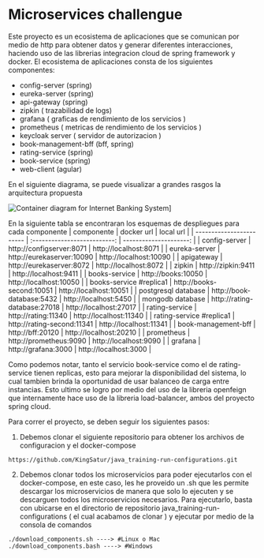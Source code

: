 # Microservices challengue

Este proyecto es un ecosistema de aplicaciones que se comunican por medio de http para obtener datos y generar diferentes interacciones, haciendo uso de las librerias integracion cloud de spring framework y docker. El ecosistema de aplicaciones consta de los siguientes componentes:

- config-server (spring)
- eureka-server (spring)
- api-gateway (spring)
- zipkin ( trazabilidad de logs)
- grafana ( graficas de rendimiento de los servicios )
- prometheus ( metricas de rendimiento de los servicios )
- keycloak server ( servidor de autorizacion )
- book-management-bff (bff, spring)
- rating-service (spring)
- book-service (spring)
- web-client (agular)

En el siguiente diagrama, se puede visualizar a grandes rasgos la arquitectura propuesta

![Container diagram for Internet Banking System](https://www.plantuml.com/plantuml/svg/jLLTRzis57tFh-2CFRJ070zPzp9WGDtOoO9ysF17ZEx5k9Ak9DOKgPAKZUJNxr9KLDfHMtlhdiIFUyyvz_2IUcyiQ5iLukmdBcDH9SXORcrf_XWCDEpECsxpAgeCwbX9YzAUnweOb0AaI-eRcmWU3IxVzQTkQNb_DoZ0MDIqjBwa3E0IzNbP4oIOqepTN4uUbhEx8sXiLKAYV_j2nsctdr94tvIQMpI3xSNvk_DVM-pH-D71ptyCU5DAWbktPrwnNFmlD1SjpzNaOJ5SZUUJ-_4FPQhNO8T65TZ__UNaWxe68BDAWFva_D5rH9JAs4oZ-IpMEwMJ0lJcgx65afbAeky7EfqowuxRisFWYc_4dPtT3JzEbelrOZ9TZoQhXpTlQMrA-qg-SN6_iDvbPImLgtiqdg8g1JARWsKICM6bLaaLMqERFtkd_kpL-BstPsqFlucKsjo3X0mBb7Q54K6zMdFuZNTkkCYH5PJEkBIeKuWRMalhSIF9xm7ninstUIYYFOKz8R6IAS_cgBU-jCd3rSqrcuzdZ-EP8_KcrfLgjUK9cffFu-UAQohNvrSQB5UIfLnGGAeqGuXpPWYMnnYgE3YKFIrOQTm0KOsNi_7jC53n2RQmfw51PWatiIBfJyToQB2qD_VfX3WRBcuUVC4tb-CEBbzl0XQOHW4MazfPvawBUJHpBBdB-KBzOJAv_PV4XXLjennB3YM_9fGTF177S7h3heUByMhuCQGUbfnbFeXPnNAGYK0MQsLClnRXJpn6BOylEarTiQGw4CreDIJ-0F6cxfjKA-bOhF8EdrpdAAfj7e6520msrAOsjdrbtEmbWkrorEXjzNRlk10iGcQiqfY4lE4xrStjEo9WdxKjqhltBrS7EHWLyzhTiAs-8QHz1BjLP1fIa414rtxKsn-EmEIH0btxNFf-OrocIXV-8aEaAljoompB4OJD3qWs-1GB1Hl2kss6lOFniBAvqlpPWpeur0Sen5wWpR4ollMRIQzhvgz5nHcKfU2nHwKAo0rkbVwEtcTURhWafB_hGIyOTQ9pkuzkDKW3iIVLy0mH5zm-CQZl1mCXMW74V3P3qVmmkXxxfN5HTL37TdXNmz3sNFTSkq8RvupcciU6fRJLX8TH-szFMGdXkxsEfnfi1Qv8b4bPAYwjwS3mVVbVKUZgdvHxm7hmnvgvid6Bfjdm_w3krFO7CyEC6rl_Beq56IDJiZibQF9749pq8hDgWv911YxRfwr7QYSFSr-_1GY96QmqjrzJsFQemKnZ1XJ8J0d49XFNTAIKqq05hNEwCMtYyRQibpxbH5lQfDEByvRk0xZ9j-qCByxnVeHvnzWHnfzQLfZghuA_uFJzQx6Opbk_WxYZxIQyq-gcXECAfi2J3_3EPvqaFZplJcTyM7XjkWBVeqogGlm3)]

En la siguiente tabla se encontraran los esquemas de despliegues para cada componente
| componente | docker url | local url |
| ------------------------ | :--------------------------: | ---------------------: |
| config-server | http://configserver:8071 | http://localhost:8071 |
| eureka-server | http://eurekaserver:10090 | http://localhost:10090 |
| apigateway | http://eurekaserver:8072 | http://localhost:8072 |
| zipkin | http://zipkin:9411 | http://localhost:9411 |
| books-service | http://books:10050 | http://localhost:10050 |
| books-service #replica1 | http://books-second:10051 | http://localhost:10051 |
| postgresql database | http://book-database:5432 | http://localhost:5450 |
| mongodb database | http://rating-database:27018 | http://localhost:27017 |
| rating-service | http://rating:11340 | http://localhost:11340 |
| rating-service #replica1 | http://rating-second:11341 | http://localhost:11341 |
| book-management-bff | http://bff:20120 | http://localhost:20210 |
| prometheus | http://prometheus:9090 | http://localhost:9090 |
| grafana | http://grafana:3000 | http://localhost:3000 |

Como podemos notar, tanto el servicio book-service como el de rating-service tienen replicas, esto para mejorar la disponibilidad del sistema, lo cual tambien brinda la oportunidad de usar balanceo de carga entre instancias. Esto ultimo se logro por medio del uso de la libreria openfeign que internamente hace uso de la libreria load-balancer, ambos del proyecto spring cloud.

Para correr el proyecto, se deben seguir los siguientes pasos:

1. Debemos clonar el siguiente repositorio para obtener los archivos de configuracion y el docker-compose

```
https://github.com/KingSatur/java_training-run-configurations.git
```

2. Debemos clonar todos los microservicios para poder ejecutarlos con el docker-compose, en este caso, les he proveido un .sh que les permite descargar los microservicios de manera que solo lo ejecuten y se descarguen todos los microservicios necesarios. Para ejecutarlo, basta con ubicarse en el directorio de repositorio java_training-run-configurations ( el cual acabamos de clonar ) y ejecutar por medio de la consola de comandos

```
./download_components.sh ----> #Linux o Mac
./download_components.bash ----> #Windows
```
